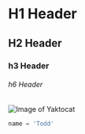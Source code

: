 # H1 Header
## H2 Header
### h3 Header
###### h6 Header

![Image of Yaktocat](https://octodex.github.com/images/yaktocat.png)

``` python
name = 'Todd'
```

